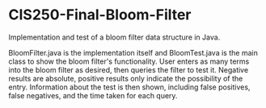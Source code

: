 # CIS250-Final-Bloom-Filter
Implementation and test of a bloom filter data structure in Java.

BloomFilter.java is the implementation itself and BloomTest.java is the main class to show the bloom filter's functionality. User enters as many terms into the bloom filter as desired, then queries the filter to test it. Negative results are absolute, positive results only indicate the possibility of the entry. Information about the test is then shown, including false positives, false negatives, and the time taken for each query. 
